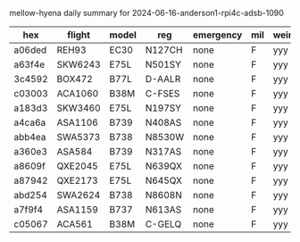 mellow-hyena daily summary for 2024-06-16-anderson1-rpi4c-adsb-1090

|hex|flight|model|reg|emergency|mil|weirdo|
|--|--|--|--|--|--|--|
|a06ded|REH93|EC30|N127CH|none|F|yyy|
|a63f4e|SKW6243|E75L|N501SY|none|F|yyy|
|3c4592|BOX472|B77L|D-AALR|none|F|yyy|
|c03003|ACA1060|B38M|C-FSES|none|F|yyy|
|a183d3|SKW3460|E75L|N197SY|none|F|yyy|
|a4ca6a|ASA1106|B739|N408AS|none|F|yyy|
|abb4ea|SWA5373|B738|N8530W|none|F|yyy|
|a360e3|ASA584|B739|N317AS|none|F|yyy|
|a8609f|QXE2045|E75L|N639QX|none|F|yyy|
|a87942|QXE2173|E75L|N645QX|none|F|yyy|
|abd254|SWA2624|B738|N8608N|none|F|yyy|
|a7f9f4|ASA1159|B737|N613AS|none|F|yyy|
|c05067|ACA561|B38M|C-GELQ|none|F|yyy|
